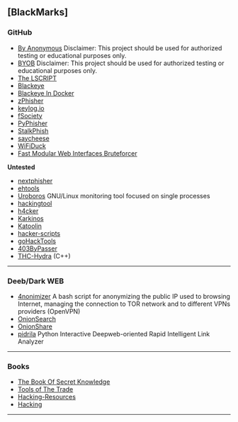 ## [BlackMarks]

### GitHub

 - [By Anonymous](https://github.com/security-io/Anonymous) Disclaimer: This project should be used for authorized testing or educational purposes only.
 - [BYOB](https://github.com/digital-clouds/byob.git) Disclaimer: This project should be used for authorized testing or educational purposes only. 
 - [The LSCRIPT](https://github.com/security-io/lscript)
 - [Blackeye](https://github.com/security-io/blackeye)
 - [Blackeye In Docker](https://github.com/digital-clouds/docker-blackeye)
 - [zPhisher](https://github.com/security-io/zphisher)
 - [keylog.io](https://github.com/digital-clouds/keylog.io)
 - [fSociety](https://github.com/security-io/fsociety)
 - [PyPhisher](https://github.com/security-io/PyPhisher)
 - [StalkPhish](https://github.com/security-io/StalkPhish)
 - [saycheese](https://github.com/security-io/saycheese)
 - [WiFiDuck](https://github.com/security-io/WiFiDuck)
 - [Fast Modular Web Interfaces Bruteforcer](https://github.com/koutto/web-brutator/)
 
 **Untested**
 
 - [nextphisher](https://github.com/security-io/nexphisher)
 - [ehtools](https://github.com/security-io/ehtools)
 - [Uroboros](https://github.com/evilsocket/uroboros) GNU/Linux monitoring tool focused on single processes
 - [hackingtool](https://github.com/security-io/hackingtool)
 - [h4cker](https://github.com/security-io/h4cker)
 - [Karkinos](https://github.com/security-io/Karkinos)
 - [Katoolin](https://github.com/security-io/katoolin)
 - [hacker-scripts](https://github.com/security-io/hacker-scripts)
 - [goHackTools](https://github.com/security-io/goHackTools)
 - [403ByPasser](https://github.com/digital-clouds/BurpSuite_403Bypasser)
 - [THC-Hydra](https://github.com/security-io/thc-hydra) (C++)

---

### Deeb/Dark WEB

 - [4nonimizer](https://github.com/security-io/4nonimizer) A bash script for anonymizing the public IP used to browsing Internet, managing the connection to TOR network and to different VPNs providers (OpenVPN)
 - [OnionSearch](https://github.com/digital-clouds/OnionSearch)
 - [OnionShare](https://github.com/security-io/onionshare)
 - [pidrila](https://github.com/security-io/pidrila) Python Interactive Deepweb-oriented Rapid Intelligent Link Analyzer
 
---

### Books

 - [The Book Of Secret Knowledge](https://github.com/security-io/the-book-of-secret-knowledge)
 - [Tools of The Trade](https://github.com/security-io/ToolsOfTheTrade)
 - [Hacking-Resources](https://github.com/security-io/Awesome-Hacking-Resources)
 - [Hacking](https://github.com/security-io/awesome-hacking)
 
---

